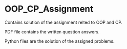 # OOP_CP_Assignment

Contains solution of the assignment relted to OOP and CP.

PDF file contains the written question answers. 

Python files are the solution of the assigned problems.
